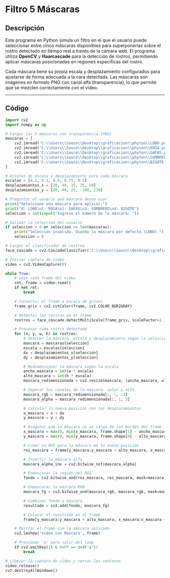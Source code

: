 # Filtro 5 Máscaras

## Descripción
Este programa en Python simula un filtro en el que el usuario puede seleccionar entre cinco máscaras disponibles para superponerlas sobre el rostro detectado en tiempo real a través de la cámara web. El programa utiliza **OpenCV** y **Haarcascade** para la detección de rostros, permitiendo aplicar máscaras posicionadas en regiones específicas del rostro. 

Cada máscara tiene su propia escala y desplazamiento configurados para ajustarse de forma adecuada a la cara detectada. Las máscaras son imágenes en formato PNG con canal alfa (transparencia), lo que permite que se mezclen correctamente con el video.

---

## Código

```python
import cv2
import numpy as np

# Cargar las 5 máscaras con transparencia (PNG)
mascaras = [
    cv2.imread('C:\\Users\\Sauce\\Desktop\\graficacion\\phyton\\LOBO.png', cv2.IMREAD_UNCHANGED),
    cv2.imread('C:\\Users\\Sauce\\Desktop\\graficacion\\phyton\\ROSA.png', cv2.IMREAD_UNCHANGED),
    cv2.imread('C:\\Users\\Sauce\\Desktop\\graficacion\\phyton\\GAFAS.png', cv2.IMREAD_UNCHANGED),
    cv2.imread('C:\\Users\\Sauce\\Desktop\\graficacion\\phyton\\SOMBRERO.png', cv2.IMREAD_UNCHANGED),
    cv2.imread('C:\\Users\\Sauce\\Desktop\\graficacion\\phyton\\BIGOTE.png', cv2.IMREAD_UNCHANGED)
]

# Ajustes de escala y desplazamiento para cada máscara
escalas = [0.1, 0.1, 0.6, 0.75, 0.5]
desplazamientos_x = [20, 40, 35, 25, 50]
desplazamientos_y = [40, 40, 25, -100, 130]

# Preguntar al usuario qué máscara desea usar
print("Seleccione una máscara para aplicar:")
print("0: LOBO\n1: ROSA\n2: GAFAS\n3: SOMBRERO\n4: BIGOTE")
seleccion = int(input("Ingrese el número de la máscara: "))

# Validar la selección del usuario
if seleccion < 0 or seleccion >= len(mascaras):
    print("Selección inválida. Usando la máscara por defecto (LOBO).")
    seleccion = 0

# Cargar el clasificador de rostros
face_cascade = cv2.CascadeClassifier('C:\\Users\\Sauce\\Desktop\\graficacion\\phyton\\haarcascade_frontalface_alt2.xml')

# Iniciar captura de video
video = cv2.VideoCapture(0)

while True:
    # Leer cada frame del video
    ret, frame = video.read()
    if not ret:
        break

    # Convertir el frame a escala de grises
    frame_gris = cv2.cvtColor(frame, cv2.COLOR_BGR2GRAY)

    # Detectar los rostros en el frame
    rostros = face_cascade.detectMultiScale(frame_gris, scaleFactor=1.1, minNeighbors=5, minSize=(30, 30))

    # Procesar cada rostro detectado
    for (x, y, w, h) in rostros:
        # Obtener la máscara, escala y desplazamiento según la selección
        mascara = mascaras[seleccion]
        escala = escalas[seleccion]
        dx = desplazamientos_x[seleccion]
        dy = desplazamientos_y[seleccion]

        # Redimensionar la máscara según la escala
        ancho_mascara = int(w * escala)
        alto_mascara = int(h * escala)
        mascara_redimensionada = cv2.resize(mascara, (ancho_mascara, alto_mascara))

        # Separar los canales de la máscara: color y alfa
        mascara_rgb = mascara_redimensionada[:, :, :3]
        mascara_alpha = mascara_redimensionada[:, :, 3]

        # Calcular la nueva posición con los desplazamientos
        x_mascara = x + dx
        y_mascara = y + dy

        # Asegurar que la máscara no se salga de los bordes del frame
        x_mascara = max(0, min(x_mascara, frame.shape[1] - ancho_mascara))
        y_mascara = max(0, min(y_mascara, frame.shape[0] - alto_mascara))

        # Crear un ROI para la máscara en la nueva posición
        roi_mascara = frame[y_mascara:y_mascara + alto_mascara, x_mascara:x_mascara + ancho_mascara]

        # Invertir la máscara alfa
        mascara_alpha_inv = cv2.bitwise_not(mascara_alpha)

        # Enmascarar la región del ROI
        fondo = cv2.bitwise_and(roi_mascara, roi_mascara, mask=mascara_alpha_inv)

        # Enmascarar la máscara RGB
        mascara_fg = cv2.bitwise_and(mascara_rgb, mascara_rgb, mask=mascara_alpha)

        # Combinar fondo y máscara
        resultado = cv2.add(fondo, mascara_fg)

        # Colocar el resultado en el frame
        frame[y_mascara:y_mascara + alto_mascara, x_mascara:x_mascara + ancho_mascara] = resultado

    # Mostrar el frame con la máscara aplicada
    cv2.imshow('Video con Mascara', frame)

    # Presionar 'q' para salir del loop
    if cv2.waitKey(1) & 0xFF == ord('q'):
        break

# Liberar la captura de video y cerrar las ventanas
video.release()
cv2.destroyAllWindows()
